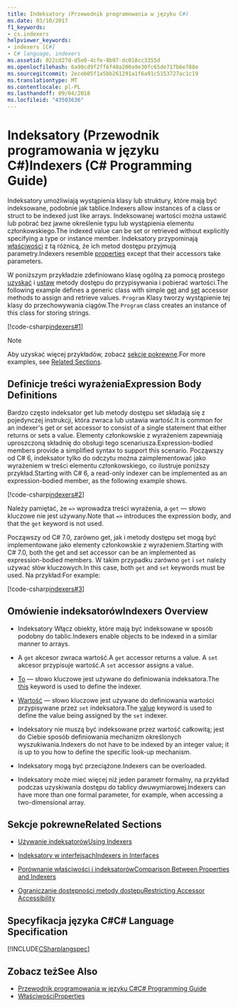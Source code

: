 ```yaml
---
title: Indeksatory (Przewodnik programowania w języku C#)
ms.date: 03/10/2017
f1_keywords:
- cs.indexers
helpviewer_keywords:
- indexers [C#]
- C# language, indexers
ms.assetid: 022cd27d-d5e0-4cfe-8b97-dc018cc3355d
ms.openlocfilehash: 6a98cd9f2ff6f40a200a9e30fc65de717b6e788e
ms.sourcegitcommit: 2eceb05f1a5bb261291a1f6a91c5153727ac1c19
ms.translationtype: MT
ms.contentlocale: pl-PL
ms.lasthandoff: 09/04/2018
ms.locfileid: "43503636"
---
```

# <a name="indexers-c-programming-guide"></a><span data-ttu-id="d5190-102">Indeksatory (Przewodnik programowania w języku C#)</span><span class="sxs-lookup"><span data-stu-id="d5190-102">Indexers (C# Programming Guide)</span></span>

<span data-ttu-id="d5190-103">Indeksatory umożliwiają wystąpienia klasy lub struktury, które mają być indeksowane, podobnie jak tablice.</span><span class="sxs-lookup"><span data-stu-id="d5190-103">Indexers allow instances of a class or struct to be indexed just like arrays.</span></span> <span data-ttu-id="d5190-104">Indeksowanej wartości można ustawić lub pobrać bez jawne określenie typu lub wystąpienia elementu członkowskiego.</span><span class="sxs-lookup"><span data-stu-id="d5190-104">The indexed value can be set or retrieved without explicitly specifying a type or instance member.</span></span> <span data-ttu-id="d5190-105">Indeksatory przypominają [właściwości](../../../csharp/programming-guide/classes-and-structs/properties.md) z tą różnicą, że ich metod dostępu przyjmują parametry.</span><span class="sxs-lookup"><span data-stu-id="d5190-105">Indexers resemble [properties](../../../csharp/programming-guide/classes-and-structs/properties.md) except that their accessors take parameters.</span></span>  
 
 <span data-ttu-id="d5190-106">W poniższym przykładzie zdefiniowano klasę ogólną za pomocą prostego [uzyskać](../../../csharp/language-reference/keywords/get.md) i [ustaw](../../../csharp/language-reference/keywords/set.md) metody dostępu do przypisywania i pobierać wartości.</span><span class="sxs-lookup"><span data-stu-id="d5190-106">The following example defines a generic class with simple [get](../../../csharp/language-reference/keywords/get.md) and [set](../../../csharp/language-reference/keywords/set.md) accessor methods to assign and retrieve values.</span></span> <span data-ttu-id="d5190-107">`Program` Klasy tworzy wystąpienie tej klasy do przechowywania ciągów.</span><span class="sxs-lookup"><span data-stu-id="d5190-107">The `Program` class creates an instance of this class for storing strings.</span></span>  
  
 [!code-csharp[indexers#1](../../../../samples/snippets/csharp/programming-guide/indexers/indexer-1.cs)]  
  
> [!NOTE]
>  <span data-ttu-id="d5190-108">Aby uzyskać więcej przykładów, zobacz [sekcje pokrewne](../../../csharp/programming-guide/indexers/index.md#BKMK_RelatedSections).</span><span class="sxs-lookup"><span data-stu-id="d5190-108">For more examples, see [Related Sections](../../../csharp/programming-guide/indexers/index.md#BKMK_RelatedSections).</span></span>  
  
## <a name="expression-body-definitions"></a><span data-ttu-id="d5190-109">Definicje treści wyrażenia</span><span class="sxs-lookup"><span data-stu-id="d5190-109">Expression Body Definitions</span></span>  
 
<span data-ttu-id="d5190-110">Bardzo często indeksator get lub metody dostępu set składają się z pojedynczej instrukcji, która zwraca lub ustawia wartość.</span><span class="sxs-lookup"><span data-stu-id="d5190-110">It is common for an indexer's get or set accessor to consist of a single statement that either returns or sets a value.</span></span> <span data-ttu-id="d5190-111">Elementy członkowskie z wyrażeniem zapewniają uproszczoną składnię do obsługi tego scenariusza.</span><span class="sxs-lookup"><span data-stu-id="d5190-111">Expression-bodied members provide a simplified syntax to support this scenario.</span></span> <span data-ttu-id="d5190-112">Począwszy od C# 6, indeksator tylko do odczytu można zaimplementować jako wyrażeniem w treści elementu członkowskiego, co ilustruje poniższy przykład.</span><span class="sxs-lookup"><span data-stu-id="d5190-112">Starting with C# 6, a read-only indexer can be implemented as an expression-bodied member, as the following example shows.</span></span>

[!code-csharp[indexers#2](../../../../samples/snippets/csharp/programming-guide/indexers/indexer-2.cs)]  

<span data-ttu-id="d5190-113">Należy pamiętać, że `=>` wprowadza treści wyrażenia, a `get` — słowo kluczowe nie jest używany.</span><span class="sxs-lookup"><span data-stu-id="d5190-113">Note that `=>` introduces the expression body, and that the `get` keyword is not used.</span></span> 

<span data-ttu-id="d5190-114">Począwszy od C# 7.0, zarówno get, jak i metody dostępu set mogą być implementowane jako elementy członkowskie z wyrażeniem.</span><span class="sxs-lookup"><span data-stu-id="d5190-114">Starting with C# 7.0, both the get and set accessor can be an implemented as expression-bodied members.</span></span> <span data-ttu-id="d5190-115">W takim przypadku zarówno `get` i `set` należy używać słów kluczowych.</span><span class="sxs-lookup"><span data-stu-id="d5190-115">In this case, both `get` and `set` keywords must be used.</span></span> <span data-ttu-id="d5190-116">Na przykład:</span><span class="sxs-lookup"><span data-stu-id="d5190-116">For example:</span></span>

[!code-csharp[indexers#3](../../../../samples/snippets/csharp/programming-guide/indexers/indexer-3.cs)]  
  
## <a name="indexers-overview"></a><span data-ttu-id="d5190-117">Omówienie indeksatorów</span><span class="sxs-lookup"><span data-stu-id="d5190-117">Indexers Overview</span></span>  
  
-   <span data-ttu-id="d5190-118">Indeksatory Włącz obiekty, które mają być indeksowane w sposób podobny do tablic.</span><span class="sxs-lookup"><span data-stu-id="d5190-118">Indexers enable objects to be indexed in a similar manner to arrays.</span></span>  
  
-   <span data-ttu-id="d5190-119">A `get` akcesor zwraca wartość.</span><span class="sxs-lookup"><span data-stu-id="d5190-119">A `get` accessor returns a value.</span></span> <span data-ttu-id="d5190-120">A `set` akcesor przypisuje wartość.</span><span class="sxs-lookup"><span data-stu-id="d5190-120">A `set` accessor assigns a value.</span></span>  
  
-   <span data-ttu-id="d5190-121">[To](../../../csharp/language-reference/keywords/this.md) — słowo kluczowe jest używane do definiowania indeksatora.</span><span class="sxs-lookup"><span data-stu-id="d5190-121">The [this](../../../csharp/language-reference/keywords/this.md) keyword is used to define the indexer.</span></span>  
  
-   <span data-ttu-id="d5190-122">[Wartość](../../../csharp/language-reference/keywords/value.md) — słowo kluczowe jest używane do definiowania wartości przypisywane przez `set` indeksatora.</span><span class="sxs-lookup"><span data-stu-id="d5190-122">The [value](../../../csharp/language-reference/keywords/value.md) keyword is used to define the value being assigned by the `set` indexer.</span></span>  
  
-   <span data-ttu-id="d5190-123">Indeksatory nie muszą być indeksowane przez wartość całkowitą; jest do Ciebie sposób definiowania mechanizm określonych wyszukiwania.</span><span class="sxs-lookup"><span data-stu-id="d5190-123">Indexers do not have to be indexed by an integer value; it is up to you how to define the specific look-up mechanism.</span></span>  
  
-   <span data-ttu-id="d5190-124">Indeksatory mogą być przeciążone.</span><span class="sxs-lookup"><span data-stu-id="d5190-124">Indexers can be overloaded.</span></span>  
  
-   <span data-ttu-id="d5190-125">Indeksatory może mieć więcej niż jeden parametr formalny, na przykład podczas uzyskiwania dostępu do tablicy dwuwymiarowej.</span><span class="sxs-lookup"><span data-stu-id="d5190-125">Indexers can have more than one formal parameter, for example, when accessing a two-dimensional array.</span></span>  
  
##  <a name="BKMK_RelatedSections"></a> <span data-ttu-id="d5190-126">Sekcje pokrewne</span><span class="sxs-lookup"><span data-stu-id="d5190-126">Related Sections</span></span>  
  
-   [<span data-ttu-id="d5190-127">Używanie indeksatorów</span><span class="sxs-lookup"><span data-stu-id="d5190-127">Using Indexers</span></span>](../../../csharp/programming-guide/indexers/using-indexers.md)  
  
-   [<span data-ttu-id="d5190-128">Indeksatory w interfejsach</span><span class="sxs-lookup"><span data-stu-id="d5190-128">Indexers in Interfaces</span></span>](../../../csharp/programming-guide/indexers/indexers-in-interfaces.md)  
  
-   [<span data-ttu-id="d5190-129">Porównanie właściwości i indeksatorów</span><span class="sxs-lookup"><span data-stu-id="d5190-129">Comparison Between Properties and Indexers</span></span>](../../../csharp/programming-guide/indexers/comparison-between-properties-and-indexers.md)  
  
-   [<span data-ttu-id="d5190-130">Ograniczanie dostępności metody dostępu</span><span class="sxs-lookup"><span data-stu-id="d5190-130">Restricting Accessor Accessibility</span></span>](../../../csharp/programming-guide/classes-and-structs/restricting-accessor-accessibility.md)  
  
## <a name="c-language-specification"></a><span data-ttu-id="d5190-131">Specyfikacja języka C#</span><span class="sxs-lookup"><span data-stu-id="d5190-131">C# Language Specification</span></span>  
 [!INCLUDE[CSharplangspec](~/includes/csharplangspec-md.md)]  
  
## <a name="see-also"></a><span data-ttu-id="d5190-132">Zobacz też</span><span class="sxs-lookup"><span data-stu-id="d5190-132">See Also</span></span>

- [<span data-ttu-id="d5190-133">Przewodnik programowania w języku C#</span><span class="sxs-lookup"><span data-stu-id="d5190-133">C# Programming Guide</span></span>](../../../csharp/programming-guide/index.md)  
- [<span data-ttu-id="d5190-134">Właściwości</span><span class="sxs-lookup"><span data-stu-id="d5190-134">Properties</span></span>](../../../csharp/programming-guide/classes-and-structs/properties.md)
